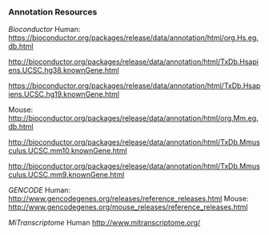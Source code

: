 ### Annotation Resources ###

*Bioconductor*
Human:
https://bioconductor.org/packages/release/data/annotation/html/org.Hs.eg.db.html

http://bioconductor.org/packages/release/data/annotation/html/TxDb.Hsapiens.UCSC.hg38.knownGene.html

https://bioconductor.org/packages/release/data/annotation/html/TxDb.Hsapiens.UCSC.hg19.knownGene.html

Mouse:
http://bioconductor.org/packages/release/data/annotation/html/org.Mm.eg.db.html

http://bioconductor.org/packages/release/data/annotation/html/TxDb.Mmusculus.UCSC.mm10.knownGene.html

http://bioconductor.org/packages/release/data/annotation/html/TxDb.Mmusculus.UCSC.mm9.knownGene.html

*GENCODE*
Human:
http://www.gencodegenes.org/releases/reference_releases.html
Mouse:
http://www.gencodegenes.org/mouse_releases/reference_releases.html

*MiTranscriptome*
Human
http://www.mitranscriptome.org/
